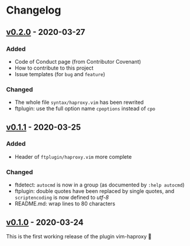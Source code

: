# Changelog

## [v0.2.0] - 2020-03-27

### Added

- Code of Conduct page (from Contributor Covenant)
- How to contribute to this project
- Issue templates (for `bug` and `feature`)

### Changed

- The whole file `syntax/haproxy.vim` has been rewrited
- ftplugin: use the full option name `cpoptions` instead of `cpo`

## [v0.1.1] - 2020-03-25

### Added

- Header of `ftplugin/haproxy.vim` more complete

### Changed

- ftdetect: `autocmd` is now in a group (as documented by `:help autocmd`)
- ftplugin: double quotes have been replaced by single quotes, and
`scriptencoding` is now defined to *utf-8*
- README.md: wrap lines to 80 characters

## [v0.1.0] - 2020-03-24

This is the first working release of the plugin vim-haproxy :tada:

[v0.2.0]:https://github.com/Joorem/vim-haproxy/releases/tag/v0.2.0
[v0.1.1]:https://github.com/Joorem/vim-haproxy/releases/tag/v0.1.1
[v0.1.0]:https://github.com/Joorem/vim-haproxy/releases/tag/v0.1.0
